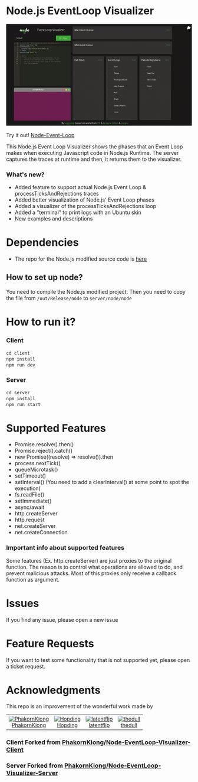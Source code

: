 # Node.js EventLoop Visualizer

![Demo of the Node-Event-Loop](client/event-loop-visualizer.gif)

Try it out! [Node-Event-Loop](https://vagostep.github.io/Node-EventLoop-Visualizer/)

This Node.js Event Loop Visualizer shows the phases that an Event Loop makes when executing Javascript code in Node.js Runtime. The server captures the traces at runtime and then, it returns them to the visualizer.

### What's new?

* Added feature to support actual Node.js Event Loop & processTicksAndRejections traces
* Added better visualization of Node.js' Event Loop phases
* Added a visualizer of the processTicksAndRejections loop
* Added a "terminal" to print logs with an Ubuntu skin
* New examples and descriptions


# Dependencies 

* The repo for the Node.js modified source code is [here](https://github.com/vagostep/Node-EventLoop-Visualizer-Node)

## How to set up node?

You need to compile the Node.js modified project. Then you need to copy the file from `/out/Release/node` to `server/node/node` 

# How to run it?

### Client

```
cd client
npm install
npm run dev
```

### Server

```
cd server
npm install
npm run start
```

# Supported Features

* Promise.resolve().then()
* Promise.reject().catch()
* new Promise((resolve) => resolve()).then 
* process.nextTick()
* queueMicrotask()
* setTimeout()
* setInterval() (You need to add a clearInterval() at some point to spot the execution)
* fs.readFile()
* setImmediate()
* async/await
* http.createServer
* http.request
* net.createServer
* net.createConnection

### Important info about supported features

Some features (Ex. http.createServer) are just proxies to the original function. The reason is to control what operations are allowed to do, and prevent malicious attacks. Most of this proxies only receive a callback function as argument.

# Issues

If you find any issue, please open a new issue

# Feature Requests

If you want to test some functionality that is not supported yet, please open a ticket request.

# Acknowledgments

This repo is an improvement of the wonderful work made by 
<table>
  <tr>
    <td align="center">
      <a href="https://github.com/PhakornKiong">
        <img src="https://github.com/PhakornKiong.png" alt="PhakornKiong" width="100" />
      </a>
      <br />
      <a href="https://github.com/PhakornKiong">PhakornKiong</a>
    </td>
    <td align="center">
      <a href="https://github.com/Hopding">
        <img src="https://github.com/Hopding.png" alt="Hopding" width="100" />
      </a>
      <br />
      <a href="https://github.com/Hopding">Hopding</a>
    </td>
    <td align="center">
      <a href="https://github.com/latentflip">
        <img src="https://github.com/latentflip.png" alt="latentflip" width="100" />
      </a>
      <br />
      <a href="https://github.com/latentflip">latentflip</a>
    </td>
    <td align="center">
      <a href="https://github.com/thedull">
        <img src="https://github.com/thedull.png" alt="thedull" width="100" />
      </a>
      <br />
      <a href="https://github.com/thedull">thedull</a>
    </td>
  </tr>
</table>

### Client Forked from [PhakornKiong/Node-EventLoop-Visualizer-Client](https://github.com/PhakornKiong/Node-EventLoop-Visualizer-Client)

### Server Forked from [PhakornKiong/Node-EventLoop-Visualizer-Server](https://github.com/PhakornKiong/Node-EventLoop-Visualizer-Server)


